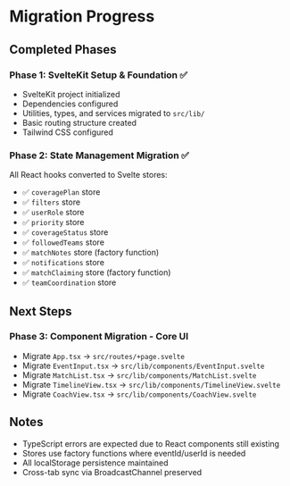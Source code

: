 # Migration Progress

## Completed Phases

### Phase 1: SvelteKit Setup & Foundation ✅
- SvelteKit project initialized
- Dependencies configured
- Utilities, types, and services migrated to `src/lib/`
- Basic routing structure created
- Tailwind CSS configured

### Phase 2: State Management Migration ✅
All React hooks converted to Svelte stores:
- ✅ `coveragePlan` store
- ✅ `filters` store
- ✅ `userRole` store
- ✅ `priority` store
- ✅ `coverageStatus` store
- ✅ `followedTeams` store
- ✅ `matchNotes` store (factory function)
- ✅ `notifications` store
- ✅ `matchClaiming` store (factory function)
- ✅ `teamCoordination` store

## Next Steps

### Phase 3: Component Migration - Core UI
- Migrate `App.tsx` → `src/routes/+page.svelte`
- Migrate `EventInput.tsx` → `src/lib/components/EventInput.svelte`
- Migrate `MatchList.tsx` → `src/lib/components/MatchList.svelte`
- Migrate `TimelineView.tsx` → `src/lib/components/TimelineView.svelte`
- Migrate `CoachView.tsx` → `src/lib/components/CoachView.svelte`

## Notes

- TypeScript errors are expected due to React components still existing
- Stores use factory functions where eventId/userId is needed
- All localStorage persistence maintained
- Cross-tab sync via BroadcastChannel preserved

